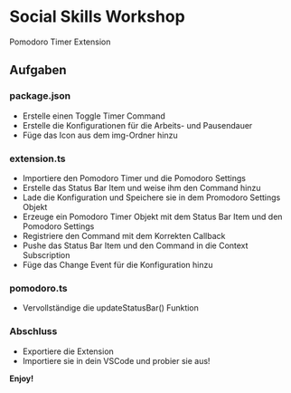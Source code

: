 # Social Skills Workshop

Pomodoro Timer Extension

## Aufgaben
### package.json
* Erstelle einen Toggle Timer Command
* Erstelle die Konfigurationen für die Arbeits- und Pausendauer
* Füge das Icon aus dem img-Ordner hinzu
### extension.ts
* Importiere den Pomodoro Timer und die Pomodoro Settings
* Erstelle das Status Bar Item und weise ihm den Command hinzu
* Lade die Konfiguration und Speichere sie in dem Promodoro Settings Objekt
* Erzeuge ein Pomodoro Timer Objekt mit dem Status Bar Item und den Pomodoro Settings
* Registriere den Command mit dem Korrekten Callback
* Pushe das Status Bar Item und den Command in die Context Subscription
* Füge das Change Event für die Konfiguration hinzu
### pomodoro.ts
* Vervollständige die updateStatusBar() Funktion
### Abschluss
* Exportiere die Extension
* Importiere sie in dein VSCode und probier sie aus!

**Enjoy!**
